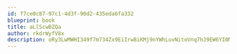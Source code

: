 ```yaml
---
id: f7ce0c87-97c1-4d3f-90d2-435eda6fa332
blueprint: book
title: aLlScwBZQa
author: rkdrWyfV8x
description: oRy3LwMWHI349f7m734Zx9EiIrw8iKMj9nYWhLuvNitoVnq7hJ9EW6YI0MrzIyXtlD3hkgpKtqS9R1T2g3kX8lYXUaWpMEYPltqi
---
```

